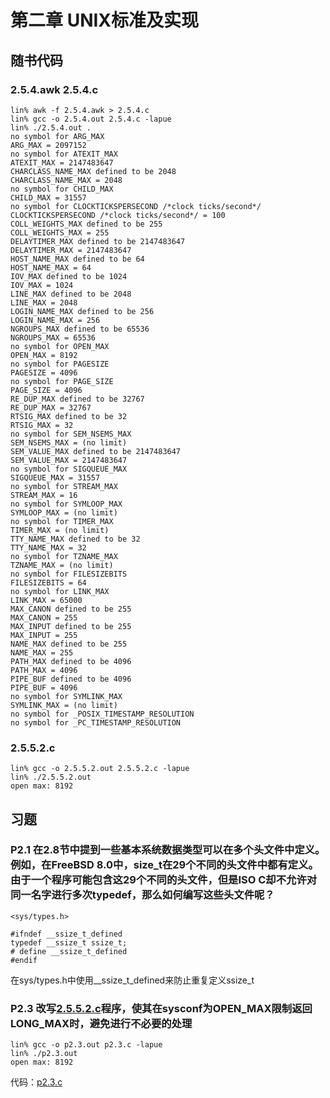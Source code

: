 # 第二章 UNIX标准及实现

## 随书代码

### 2.5.4.awk 2.5.4.c
```
lin% awk -f 2.5.4.awk > 2.5.4.c     
lin% gcc -o 2.5.4.out 2.5.4.c -lapue
lin% ./2.5.4.out .                  
no symbol for ARG_MAX
ARG_MAX = 2097152
no symbol for ATEXIT_MAX
ATEXIT_MAX = 2147483647
CHARCLASS_NAME_MAX defined to be 2048
CHARCLASS_NAME_MAX = 2048
no symbol for CHILD_MAX
CHILD_MAX = 31557
no symbol for CLOCKTICKSPERSECOND /*clock ticks/second*/
CLOCKTICKSPERSECOND /*clock ticks/second*/ = 100
COLL_WEIGHTS_MAX defined to be 255
COLL_WEIGHTS_MAX = 255
DELAYTIMER_MAX defined to be 2147483647
DELAYTIMER_MAX = 2147483647
HOST_NAME_MAX defined to be 64
HOST_NAME_MAX = 64
IOV_MAX defined to be 1024
IOV_MAX = 1024
LINE_MAX defined to be 2048
LINE_MAX = 2048
LOGIN_NAME_MAX defined to be 256
LOGIN_NAME_MAX = 256
NGROUPS_MAX defined to be 65536
NGROUPS_MAX = 65536
no symbol for OPEN_MAX
OPEN_MAX = 8192
no symbol for PAGESIZE
PAGESIZE = 4096
no symbol for PAGE_SIZE
PAGE_SIZE = 4096
RE_DUP_MAX defined to be 32767
RE_DUP_MAX = 32767
RTSIG_MAX defined to be 32
RTSIG_MAX = 32
no symbol for SEM_NSEMS_MAX
SEM_NSEMS_MAX = (no limit)
SEM_VALUE_MAX defined to be 2147483647
SEM_VALUE_MAX = 2147483647
no symbol for SIGQUEUE_MAX
SIGQUEUE_MAX = 31557
no symbol for STREAM_MAX
STREAM_MAX = 16
no symbol for SYMLOOP_MAX
SYMLOOP_MAX = (no limit)
no symbol for TIMER_MAX
TIMER_MAX = (no limit)
TTY_NAME_MAX defined to be 32
TTY_NAME_MAX = 32
no symbol for TZNAME_MAX
TZNAME_MAX = (no limit)
no symbol for FILESIZEBITS
FILESIZEBITS = 64
no symbol for LINK_MAX
LINK_MAX = 65000
MAX_CANON defined to be 255
MAX_CANON = 255
MAX_INPUT defined to be 255
MAX_INPUT = 255
NAME_MAX defined to be 255
NAME_MAX = 255
PATH_MAX defined to be 4096
PATH_MAX = 4096
PIPE_BUF defined to be 4096
PIPE_BUF = 4096
no symbol for SYMLINK_MAX
SYMLINK_MAX = (no limit)
no symbol for _POSIX_TIMESTAMP_RESOLUTION
no symbol for _PC_TIMESTAMP_RESOLUTION
```

### 2.5.5.2.c
```
lin% gcc -o 2.5.5.2.out 2.5.5.2.c -lapue
lin% ./2.5.5.2.out                      
open max: 8192
```

## 习题

### P2.1 在2.8节中提到一些基本系统数据类型可以在多个头文件中定义。例如，在FreeBSD 8.0中，size_t在29个不同的头文件中都有定义。由于一个程序可能包含这29个不同的头文件，但是ISO C却不允许对同一名字进行多次typedef，那么如何编写这些头文件呢？
```
<sys/types.h>

#ifndef __ssize_t_defined
typedef __ssize_t ssize_t;
# define __ssize_t_defined
#endif
```
在sys/types.h中使用__ssize_t_defined来防止重复定义ssize_t

### P2.3 改写[2.5.5.2.c](./2.5.5.2.c)程序，使其在sysconf为OPEN_MAX限制返回LONG_MAX时，避免进行不必要的处理
```
lin% gcc -o p2.3.out p2.3.c -lapue
lin% ./p2.3.out 
open max: 8192
```
代码：[p2.3.c](./p2.3.c)
